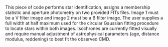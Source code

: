 This piece of code performs star identification, assigns a membership statistic and aperture photometry on two provided FITs files. Image 1 must be a V filter image and image 2 must be a B filter image.
The user supplies a full width at half maximum used for the circular Gaussian fitting procedure to locate stars within both images.
Isochrones are currently fitted visually and require manual adjustment of astrophysical parameters (age, distance modulus, reddening) to best fit the observed CMD.
